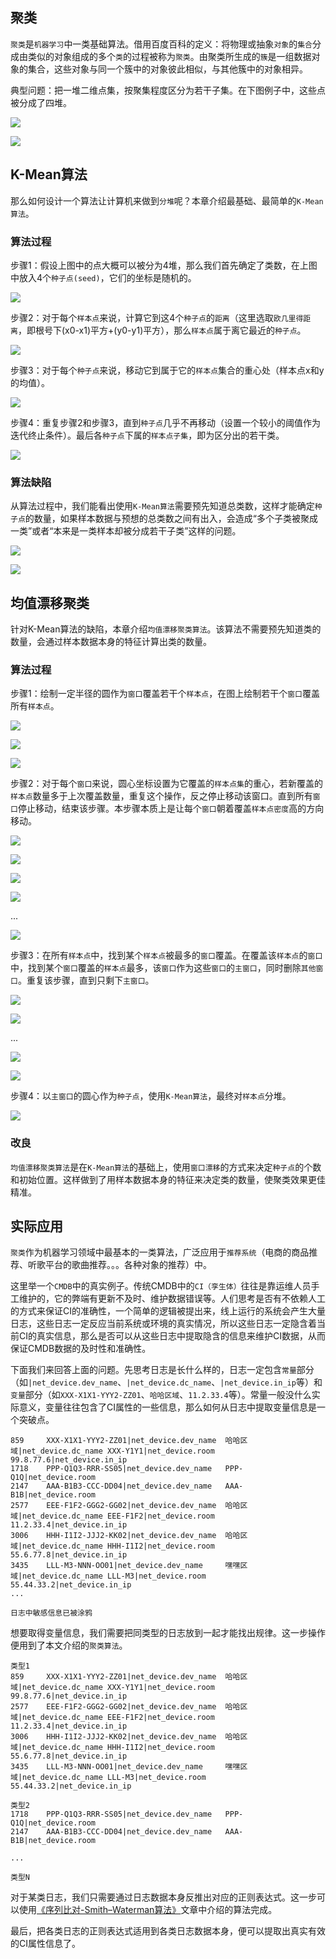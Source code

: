 ## 聚类

`聚类`是`机器学习`中一类基础算法。借用百度百科的定义：将物理或抽象`对象`的`集合`分成由类似的对象组成的多个`类`的过程被称为`聚类`。由聚类所生成的`簇`是一组数据对象的集合，这些对象与同一个簇中的对象彼此相似，与其他簇中的对象相异。

典型问题：把一堆二维点集，按聚集程度区分为若干子集。在下图例子中，这些点被分成了四堆。

![](https://pan.udolphin.com/files/image/2022/1/e196d8da9d17c3b91e116df3ef2cd337.jpg)

![](https://pan.udolphin.com/files/image/2022/1/4b2d6c415b4eb0f48c39dfb17469d24f.jpg)

## K-Mean算法

那么如何设计一个算法让计算机来做到`分堆`呢？本章介绍最基础、最简单的`K-Mean算法`。

### 算法过程

步骤1：假设上图中的点大概可以被分为4堆，那么我们首先确定了类数，在上图中放入4个`种子点(seed)`，它们的坐标是随机的。

![](https://pan.udolphin.com/files/image/2022/1/32bc9e72b28c12ca6cfc0babd812db72.jpg)

步骤2：对于每个`样本点`来说，计算它到这4个`种子点`的`距离`（这里选取`欧几里得距离`，即根号下(x0-x1)平方+(y0-y1)平方），那么`样本点`属于离它最近的`种子点`。

![](https://pan.udolphin.com/files/image/2022/1/1d601b0ee6fbbe5e197532929c5e7087.jpg)

步骤3：对于每个`种子点`来说，移动它到属于它的`样本点`集合的重心处（样本点x和y的均值）。

![](https://pan.udolphin.com/files/image/2022/1/44119ed3c34060ab085219e8fead590e.jpg)

步骤4：重复步骤2和步骤3，直到`种子点`几乎不再移动（设置一个较小的阈值作为迭代终止条件）。最后各`种子点`下属的`样本点子集`，即为区分出的若干类。

![](https://pan.udolphin.com/files/image/2022/1/5b103f6deeda4ef45e808f1ca455d979.gif)

### 算法缺陷

从算法过程中，我们能看出使用`K-Mean算法`需要预先知道总类数，这样才能确定`种子点`的数量，如果样本数据与预想的总类数之间有出入，会造成“多个子类被聚成一类”或者“本来是一类样本却被分成若干子类”这样的问题。

![](https://pan.udolphin.com/files/image/2022/1/6da025478f21a44c97813bf25092913b.gif)

![](https://pan.udolphin.com/files/image/2022/1/cee654b5b04f607998a721349366680a.gif)

## 均值漂移聚类

针对K-Mean算法的缺陷，本章介绍`均值漂移聚类算法`。该算法不需要预先知道类的数量，会通过样本数据本身的特征计算出类的数量。

### 算法过程

步骤1：绘制一定半径的圆作为`窗口`覆盖若干个`样本点`，在图上绘制若干个`窗口`覆盖所有`样本点`。

![](https://pan.udolphin.com/files/image/2022/1/e39423dab228f9162850b9974a73bec4.jpg)

![](https://pan.udolphin.com/files/image/2022/1/dc7482af942393e3a4cec253c527e36d.jpg)

![](https://pan.udolphin.com/files/image/2022/1/60b35a790b447f7faa1c990d264e1e5f.jpg)

步骤2：对于每个`窗口`来说，圆心坐标设置为它覆盖的`样本点集`的重心，若新覆盖的`样本点`数量多于上次覆盖数量，重复这个操作，反之停止移动该窗口。直到所有`窗口`停止移动，结束该步骤。本步骤本质上是让每个`窗口`朝着覆盖`样本点密度`高的方向移动。

![](https://pan.udolphin.com/files/image/2022/1/60b35a790b447f7faa1c990d264e1e5f.jpg)

![](https://pan.udolphin.com/files/image/2022/1/f87b4d2c68394e3be74b7e88b3232d12.jpg)

![](https://pan.udolphin.com/files/image/2022/1/92ed5bb173fdcb7fc95ff3383300f832.jpg)

![](https://pan.udolphin.com/files/image/2022/1/4c9a8cba8097e64e1ed75b7b1d04fe8b.jpg)

...

![](https://pan.udolphin.com/files/image/2022/1/a04a07037bf20210e637d7b7d3591e9c.jpg)

步骤3：在所有`样本点`中，找到某个`样本点`被最多的`窗口`覆盖。在覆盖该`样本点`的`窗口`中，找到某个`窗口`覆盖的`样本点`最多，该`窗口`作为这些`窗口`的`主窗口`，同时删除`其他窗口`。重复该步骤，直到只剩下`主窗口`。

![](https://pan.udolphin.com/files/image/2022/1/1823952d590508b935bc6aa979dde5e8.jpg)

![](https://pan.udolphin.com/files/image/2022/1/6993b29d3dfc5e27a0d6005b619477a6.jpg)

...

![](https://pan.udolphin.com/files/image/2022/1/f627051856b307b4a3ab52c3c518b474.jpg)

![](https://pan.udolphin.com/files/image/2022/1/4f9d02e3602a84dc5ff581a9a9bc3677.jpg)

步骤4：以`主窗口`的圆心作为`种子点`，使用`K-Mean算法`，最终对`样本点`分堆。

![](https://pan.udolphin.com/files/image/2022/1/fac5dca92d1a9bd12e2902c249eedc6a.gif)

### 改良

`均值漂移聚类算法`是在`K-Mean算法`的基础上，使用`窗口漂移`的方式来决定`种子点`的个数和初始位置。这样做到了用样本数据本身的特征来决定类的数量，使聚类效果更佳精准。

## 实际应用

`聚类`作为机器学习领域中最基本的一类算法，广泛应用于`推荐系统`（电商的商品推荐、听歌平台的歌曲推荐。。。各种对象的推荐）中。

这里举一个`CMDB`中的真实例子。传统CMDB中的`CI（孪生体）`往往是靠运维人员手工维护的，它的弊端有更新不及时、维护数据错误等。人们思考是否有不依赖人工的方式来保证CI的准确性，一个简单的逻辑被提出来，线上运行的系统会产生大量日志，这些日志一定反应当前系统或环境的真实情况，所以这些日志一定隐含着当前CI的真实信息，那么是否可以从这些日志中提取隐含的信息来维护CI数据，从而保证CMDB数据的及时性和准确性。

下面我们来回答上面的问题。先思考日志是长什么样的，日志一定包含`常量`部分（如`|net_device.dev_name`、`|net_device.dc_name`、`|net_device.in_ip`等）和`变量`部分（如`XXX-X1X1-YYY2-ZZ01`、`哈哈区域`、`11.2.33.4`等）。常量一般没什么实际意义，变量往往包含了CI属性的一些信息，那么如何从日志中提取变量信息是一个突破点。

```
859		XXX-X1X1-YYY2-ZZ01|net_device.dev_name	哈哈区域|net_device.dc_name	XXX-Y1Y1|net_device.room	99.8.77.6|net_device.in_ip
1718	PPP-Q1Q3-RRR-SS05|net_device.dev_name	PPP-Q1Q|net_device.room
2147	AAA-B1B3-CCC-DD04|net_device.dev_name	AAA-B1B|net_device.room
2577	EEE-F1F2-GGG2-GG02|net_device.dev_name	哈哈区域|net_device.dc_name	EEE-F1F2|net_device.room	11.2.33.4|net_device.in_ip
3006	HHH-I1I2-JJJ2-KK02|net_device.dev_name	哈哈区域|net_device.dc_name	HHH-I1I2|net_device.room	55.6.77.8|net_device.in_ip
3435	LLL-M3-NNN-OO01|net_device.dev_name		嘿嘿区域|net_device.dc_name	LLL-M3|net_device.room	55.44.33.2|net_device.in_ip
...

日志中敏感信息已被涂鸦
```

想要取得变量信息，我们需要把同类型的日志放到一起才能找出规律。这一步操作便用到了本文介绍的`聚类算法`。

```
类型1
859		XXX-X1X1-YYY2-ZZ01|net_device.dev_name	哈哈区域|net_device.dc_name	XXX-Y1Y1|net_device.room	99.8.77.6|net_device.in_ip
2577	EEE-F1F2-GGG2-GG02|net_device.dev_name	哈哈区域|net_device.dc_name	EEE-F1F2|net_device.room	11.2.33.4|net_device.in_ip
3006	HHH-I1I2-JJJ2-KK02|net_device.dev_name	哈哈区域|net_device.dc_name	HHH-I1I2|net_device.room	55.6.77.8|net_device.in_ip
3435	LLL-M3-NNN-OO01|net_device.dev_name		嘿嘿区域|net_device.dc_name	LLL-M3|net_device.room	55.44.33.2|net_device.in_ip

类型2
1718	PPP-Q1Q3-RRR-SS05|net_device.dev_name	PPP-Q1Q|net_device.room
2147	AAA-B1B3-CCC-DD04|net_device.dev_name	AAA-B1B|net_device.room

...

类型N
```

对于某类日志，我们只需要通过日志数据本身反推出对应的正则表达式。这一步可以使用[《序列比对-Smith–Waterman算法》](https://wiki.uino.com/d/614db4310f0474bf5e735068.html)文章中介绍的算法完成。

最后，把各类日志的正则表达式适用到各类日志数据本身，便可以提取出真实有效的CI属性信息了。